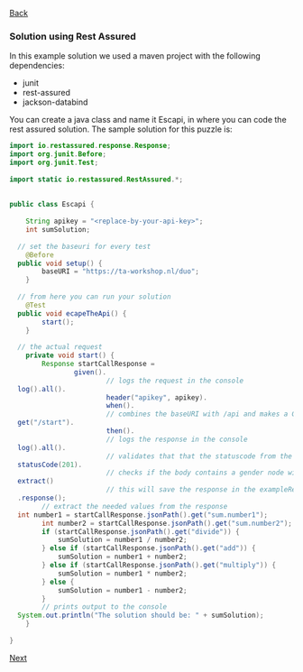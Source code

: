 [Back](../02.%20puzzle1.md)
### Solution using Rest Assured
In this example solution we used a maven project with the following dependencies:

- junit
- rest-assured
- jackson-databind

You can create a java class and name it Escapi, in where you can code the rest assured solution.
The sample solution for this puzzle is:

```java
import io.restassured.response.Response;  
import org.junit.Before;  
import org.junit.Test;  
  
import static io.restassured.RestAssured.*;  
  
  
public class Escapi {  
  
    String apikey = "<replace-by-your-api-key>";  
    int sumSolution;  
  
  // set the baseuri for every test
    @Before  
  public void setup() {  
        baseURI = "https://ta-workshop.nl/duo";  
    }  
  
  // from here you can run your solution
    @Test  
  public void ecapeTheApi() {  
        start();  
    }  
  
  // the actual request
    private void start() {  
        Response startCallResponse =  
                given().  
                        // logs the request in the console  
  log().all().  
                        header("apikey", apikey).  
                        when().  
                        // combines the baseURI with /api and makes a GET request  
  get("/start").  
                        then().  
                        // logs the response in the console  
  log().all().  
                        // validates that that the statuscode from the respons is 200  
  statusCode(201).  
                        // checks if the body contains a gender node with value female  
  extract()  
                        // this will save the response in the exampleRequest variable  
  .response();  
        // extract the needed values from the response  
  int number1 = startCallResponse.jsonPath().get("sum.number1");  
        int number2 = startCallResponse.jsonPath().get("sum.number2");  
        if (startCallResponse.jsonPath().get("divide")) {  
            sumSolution = number1 / number2;  
        } else if (startCallResponse.jsonPath().get("add")) {  
            sumSolution = number1 + number2;  
        } else if (startCallResponse.jsonPath().get("multiply")) {  
            sumSolution = number1 * number2;  
        } else {  
            sumSolution = number1 - number2;  
        }  
        // prints output to the console  
  System.out.println("The solution should be: " + sumSolution);  
    }  
      
}
```

[Next](../03.%20puzzle2.md)
